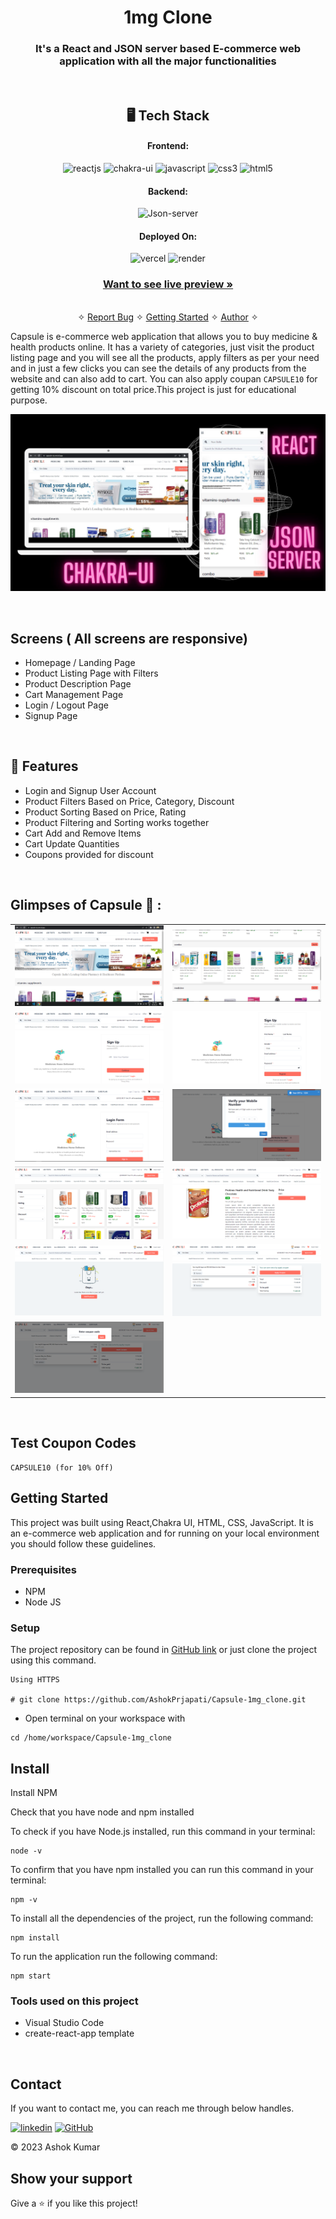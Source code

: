 <h1 align="center">1mg Clone</h1>

<h3 align="center">It's a React and JSON server based E-commerce web application with all the major functionalities</h3>

<br />

<h2 align="center">🖥️ Tech Stack</h2>


<h4 align="center">Frontend:</h4>

<p align="center">
  <img src="https://img.shields.io/badge/React-20232A?style=for-the-badge&logo=react&logoColor=61DAFB" alt="reactjs" />
  <img src="https://img.shields.io/badge/Chakra%20UI-3bc7bd?style=for-the-badge&logo=chakraui&logoColor=white" alt="chakra-ui" />
  <img src="https://img.shields.io/badge/JavaScript-323330?style=for-the-badge&logo=javascript&logoColor=F7DF1E" alt="javascript" />
  <img src="https://img.shields.io/badge/CSS3-1572B6?style=for-the-badge&logo=css3&logoColor=white" alt="css3" />
  <img src="https://img.shields.io/badge/HTML5-E34F26?style=for-the-badge&logo=html5&logoColor=white" alt="html5" />
</p>


<h4 align="center">Backend:</h4>

<p align="center">
  <img src="https://img.shields.io/badge/JSON%20server-000000?style=for-the-badge&logo=JSON&logoColor=white" alt="Json-server" />
</p>

<h4 align="center">Deployed On:</h4>

<p align="center">
  <img src="https://img.shields.io/badge/Netlify-00C7B7?style=for-the-badge&logo=netlify&logoColor=white" alt="vercel" />
  <img src="https://img.shields.io/badge/Render-430098?style=for-the-badge&logo=render&logoColor=white" alt="render" />
</p>



<h3 align="center"><a href="https://capsule-six.vercel.app/"><strong>Want to see live preview »</strong></a></h3>

<p align="center">
  <br />&#10023;
  <a href="https://github.com/AshokPrjapati/Capsule-1mg_clone/issues">Report Bug</a> &#10023;
  <a href="#Getting-Started">Getting Started</a> &#10023; 
  <a href="#contact">Author</a> &#10023;
</p>


Capsule is e-commerce web application that allows you to buy medicine & health products online. It has a variety of categories, just visit the product listing page and you will see all the products, apply filters as per your need and in just a few clicks you can see the details of any products from the website and can also add to cart. You can also apply coupan `CAPSULE10` for getting 10% discount on total price.This project is just for educational purpose.



![cover](/public/cover.jpg)

<br />

## Screens ( All screens are responsive)
- Homepage / Landing Page
- Product Listing Page with Filters
- Product Description Page
- Cart Management Page
- Login / Logout Page
- Signup Page


<br />


## 🚀 Features
- Login and Signup User Account 
- Product Filters Based on Price, Category, Discount
- Product Sorting Based on Price, Rating
- Product Filtering and Sorting works together 
- Cart Add and Remove Items 
- Cart Update Quantities 
- Coupons provided for discount

<br />

## Glimpses of Capsule 🙈 :


<table>
  <tr>
    <td><img src="./public/images/home.jpg" alt="home" /></td>
    <td><img src="./public/images/carousel.jpg" alt="carousel" /></td>
  </tr>
  <tr>
    <td><img src="./public/images/signup.jpg" alt="signup" /></td>
    <td><img src="./public/images/details.jpg" alt="details" /></td>

  </tr>
  <tr>
    <td><img src="./public/images/login.jpg" alt="login" /></td>
    <td><img src="./public/images/otp.jpg" alt="otp" /></td>
  </tr>
  <tr>
    <td><img src="./public/images/product.jpg" alt="all products" /></td>
    <td><img src="./public/images/single_product.jpg" alt="Single Product" /></td>
  </tr>
  <tr>
    <td><img src="./public/images/empty_cart.jpg" alt="empty cart" /></td>
    <td><img src="./public/images/cart.jpg" alt="cart" /></td>
  </tr>
  <tr>
       <td><img src="./public/images/coupan.jpg" alt="coupon" /></td>
  </tr>
</table>

<br />

## Test Coupon Codes
```
CAPSULE10 (for 10% Off)
```

<!-- 
<h2 id="#demo">Demo</h2>

[Click here to see the presentation video of this project]()


<br /> -->

<h2 id="Getting-Started">Getting Started</h2>

This project was built using React,Chakra UI, HTML, CSS, JavaScript. It is an e-commerce web application and for running on your local environment you should follow these guidelines.


### Prerequisites

- NPM
- Node JS

### Setup


The project repository can be found in [GitHub link](https://github.com/AshokPrjapati/Capsule-1mg_clone) or just clone the project using this command.


```
Using HTTPS

# git clone https://github.com/AshokPrjapati/Capsule-1mg_clone.git
```

+ Open terminal on your workspace with

```
cd /home/workspace/Capsule-1mg_clone
```


## Install

Install NPM

Check that you have node and npm installed

To check if you have Node.js installed, run this command in your terminal:


```
node -v
```

To confirm that you have npm installed you can run this command in your terminal:


```
npm -v
```


To install all the dependencies of the project, run the following command:


```
npm install

```


To run the application run the following command:

```
npm start
```


### Tools used on this project

- Visual Studio Code
- create-react-app template

<br />



<h2 id="contact">Contact</h2>

If you want to contact me, you can reach me through below handles.

[![linkedin](https://img.shields.io/badge/Ashok_Kumar-0077B5?style=for-the-badge&logo=linkedin&logoColor=white)](https://www.linkedin.com/in/ashok-kumar-1778b213b)
[![GitHub](https://img.shields.io/badge/Ashok_Kumar-20232A?style=for-the-badge&logo=Github&logoColor=white)](https://github.com/AshokPrjapati/)

© 2023 Ashok Kumar



## Show your support

Give a ⭐️ if you like this project!


